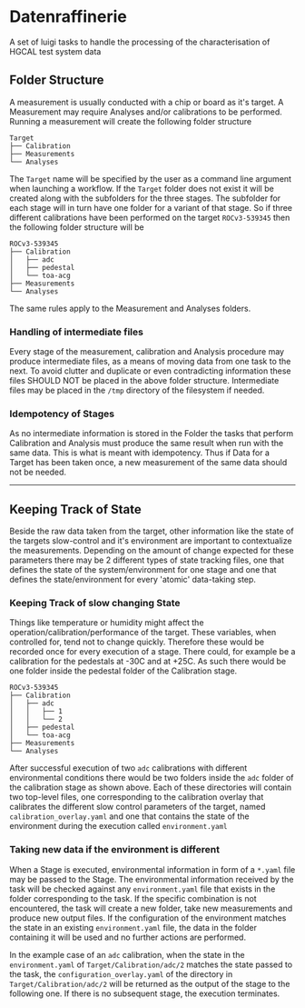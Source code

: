 # Datenraffinerie

A set of luigi tasks to handle the processing of the characterisation of HGCAL test system data

## Folder Structure
A measurement is usually conducted with a chip or board as it's target. A Measurement may require Analyses and/or calibrations to be performed.
Running a measurement will create the following folder structure
```
Target
├── Calibration
├── Measurements
└── Analyses
```
The `Target` name will be specified by the user as a command line argument when launching a workflow. If the `Target` folder does not exist it will be
created along with the subfolders for the three stages. The subfolder for each stage will in turn have one folder for a variant of that stage.
So if three different calibrations have been performed on the target `ROCv3-539345` then the following folder structure will be
```
ROCv3-539345
├── Calibration
│   ├── adc
│   ├── pedestal
│   └── toa-acg
├── Measurements
└── Analyses
```
The same rules apply to the Measurement and Analyses folders.

### Handling of intermediate files
Every stage of the measurement, calibration and Analysis procedure may produce intermediate files, as a means of moving data from one task to the
next. To avoid clutter and duplicate or even contradicting information these files SHOULD NOT be placed in the above folder structure.
Intermediate files may be placed in the `/tmp` directory of the filesystem if needed.

### Idempotency of Stages
As no intermediate information is stored in the Folder the tasks that perform Calibration and Analysis must produce the same result when run with the
same data. This is what is meant with idempotency. Thus if Data for a Target has been taken once, a new measurement of the same data should not be needed.

---
## Keeping Track of State
Beside the raw data taken from the target, other information like the state of the targets slow-control  and it's environment are important to contextualize the
measurements. Depending on the amount of change expected for these parameters there may be 2 different types of state tracking files, one that defines
the state of the system/environment for one stage and one that defines the state/environment for every 'atomic' data-taking step.

### Keeping Track of slow changing State
Things like temperature or humidity might affect the operation/calibration/performance of the target. These variables, when controlled for, tend not
to change quickly. Therefore these would be recorded once for every execution of a stage. There could, for example be a calibration for the pedestals
at -30C and at +25C. As such there would be one folder inside the pedestal folder of the Calibration stage.
```
ROCv3-539345
├── Calibration
│   ├── adc
│   │   ├── 1
│   │   └── 2
│   ├── pedestal
│   └── toa-acg
├── Measurements
└── Analyses
```

After successful execution of two `adc` calibrations with different environmental conditions there would be two folders inside the `adc` folder of the
calibration stage as shown above. Each of these directories will contain two top-level files, one corresponding to the calibration overlay that calibrates
the different slow control parameters of the target, named `calibration_overlay.yaml` and one that contains the state of the environment during the
execution called `environment.yaml`

### Taking new data if the environment is different
When a Stage is executed, environmental information in form of a `*.yaml` file may be passed to the Stage.
The environmental information received by the task will be checked against any `environment.yaml` file that exists in the folder corresponding to the task.
If the specific combination is not encountered, the task will create a new folder, take new measurements and produce new output files.
If the configuration of the environment matches the state in an existing `environment.yaml` file, the data in the folder containing it will be used and no
further actions are performed.

In the example case of an `adc` calibration, when the state in the `environment.yaml` of `Target/Calibration/adc/2` matches the state passed to the task,
the `configuration_overlay.yaml` of the directory in `Target/Calibration/adc/2` will be returned as the output of the stage to the following one.
If there is no subsequent stage, the execution terminates.
